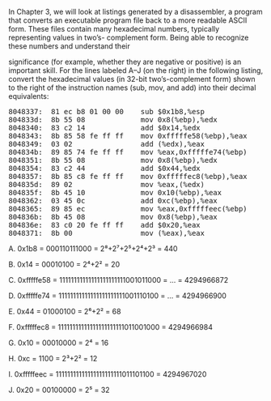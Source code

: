 In Chapter 3, we will look at listings generated by a disassembler, a program that converts an executable program file back to a more readable ASCII form. These files contain many hexadecimal numbers, typically representing values in two’s- complement form. Being able to recognize these numbers and understand their

significance (for example, whether they are negative or positive) is an important skill.
For the lines labeled A–J (on the right) in the following listing, convert the hexadecimal values (in 32-bit two’s-complement form) shown to the right of the instruction names (sub, mov, and add) into their decimal equivalents:

<pre>
8048337:  81 ec b8 01 00 00    sub $0x1b8,%esp              A.
804833d:  8b 55 08             mov 0x8(%ebp),%edx
8048340:  83 c2 14             add $0x14,%edx               B.
8048343:  8b 85 58 fe ff ff    mov 0xfffffe58(%ebp),%eax    C.
8048349:  03 02                add (%edx),%eax
804834b:  89 85 74 fe ff ff    mov %eax,0xfffffe74(%ebp)    D.
8048351:  8b 55 08             mov 0x8(%ebp),%edx
8048354:  83 c2 44             add $0x44,%edx               E.
8048357:  8b 85 c8 fe ff ff    mov 0xfffffec8(%ebp),%eax    F.
804835d:  89 02                mov %eax,(%edx)
804835f:  8b 45 10             mov 0x10(%ebp),%eax          G.
8048362:  03 45 0c             add 0xc(%ebp),%eax           H.
8048365:  89 85 ec             mov %eax,0xfffffeec(%ebp)    I.
804836b:  8b 45 08             mov 0x8(%ebp),%eax
804836e:  83 c0 20 fe ff ff    add $0x20,%eax               J.
8048371:  8b 00                mov (%eax),%eax
</pre>

A. 0x1b8 = 000110111000 = 2⁸+2⁷+2⁵+2⁴+2³ = 440

B. 0x14   = 00010100 = 2⁴+2² = 20

C. 0xfffffe58 = 11111111111111111111111001011000 = ... = 4294966872

D. 0xfffffe74 = 11111111111111111111111001110100 = ... = 4294966900

E. 0x44 = 01000100 = 2⁶+2² = 68

F. 0xfffffec8 = 11111111111111111111111011001000 = 4294966984

G. 0x10 = 00010000 = 2⁴ = 16

H. 0xc = 1100 = 2³+2² = 12

I.  0xfffffeec = 11111111111111111111111011101100 = 4294967020

J. 0x20 = 00100000 = 2⁵ = 32